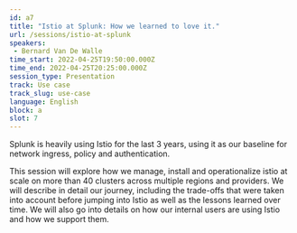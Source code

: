 ```yaml
---
id: a7
title: "Istio at Splunk: How we learned to love it."
url: /sessions/istio-at-splunk
speakers:
 - Bernard Van De Walle
time_start: 2022-04-25T19:50:00.000Z
time_end: 2022-04-25T20:25:00.000Z
session_type: Presentation
track: Use case
track_slug: use-case
language: English
block: a
slot: 7
---
```


Splunk is heavily using Istio for the last 3 years, using it as our baseline for network ingress, policy and authentication.

This session will explore how we manage, install and operationalize istio at scale on more than 40 clusters across multiple regions and providers. We will describe in detail our journey, including the trade-offs that were taken into account before jumping into Istio as well as the lessons learned over time. We will also go into details on how our internal users are using Istio and how we support them.